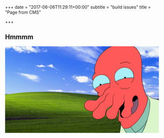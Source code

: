 +++
date = "2017-06-06T11:29:11+00:00"
subtitle = "build issues"
title = "Page from CMS"

+++


## Hmmmm

![](/uploads/2017/06/06/57041529-zoidberg-wallpapers.jpg)

